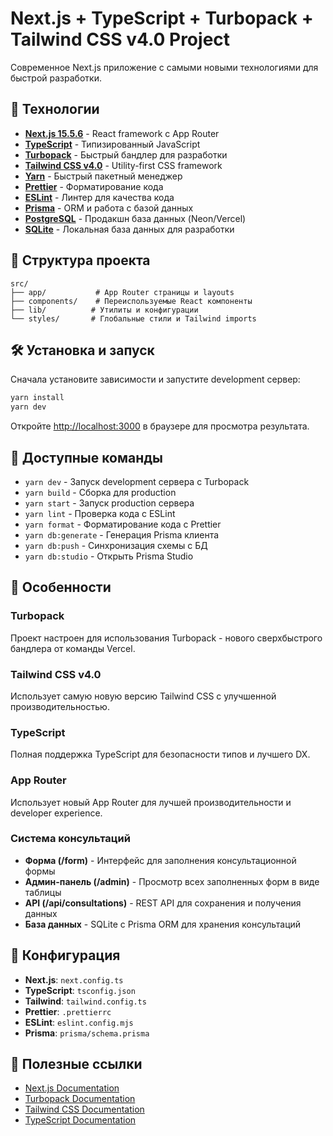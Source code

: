# Next.js + TypeScript + Turbopack + Tailwind CSS v4.0 Project

Современное Next.js приложение с самыми новыми технологиями для быстрой разработки.

## 🚀 Технологии

- **[Next.js 15.5.6](https://nextjs.org/)** - React framework с App Router
- **[TypeScript](https://www.typescriptlang.org/)** - Типизированный JavaScript
- **[Turbopack](https://turbo.build/pack)** - Быстрый бандлер для разработки
- **[Tailwind CSS v4.0](https://tailwindcss.com/)** - Utility-first CSS framework
- **[Yarn](https://yarnpkg.com/)** - Быстрый пакетный менеджер
- **[Prettier](https://prettier.io/)** - Форматирование кода
- **[ESLint](https://eslint.org/)** - Линтер для качества кода
- **[Prisma](https://prisma.io/)** - ORM и работа с базой данных
- **[PostgreSQL](https://postgresql.org/)** - Продакшн база данных (Neon/Vercel)
- **[SQLite](https://sqlite.org/)** - Локальная база данных для разработки

## 📁 Структура проекта

```
src/
├── app/           # App Router страницы и layouts
├── components/    # Переиспользуемые React компоненты
├── lib/          # Утилиты и конфигурации
└── styles/       # Глобальные стили и Tailwind imports
```

## 🛠 Установка и запуск

Сначала установите зависимости и запустите development сервер:

```bash
yarn install
yarn dev
```

Откройте [http://localhost:3000](http://localhost:3000) в браузере для просмотра результата.

## 📝 Доступные команды

- `yarn dev` - Запуск development сервера с Turbopack
- `yarn build` - Сборка для production
- `yarn start` - Запуск production сервера
- `yarn lint` - Проверка кода с ESLint
- `yarn format` - Форматирование кода с Prettier
- `yarn db:generate` - Генерация Prisma клиента
- `yarn db:push` - Синхронизация схемы с БД
- `yarn db:studio` - Открыть Prisma Studio

## 🎨 Особенности

### Turbopack

Проект настроен для использования Turbopack - нового сверхбыстрого бандлера от команды Vercel.

### Tailwind CSS v4.0

Использует самую новую версию Tailwind CSS с улучшенной производительностью.

### TypeScript

Полная поддержка TypeScript для безопасности типов и лучшего DX.

### App Router

Использует новый App Router для лучшей производительности и developer experience.

### Система консультаций

- **Форма (/form)** - Интерфейс для заполнения консультационной формы
- **Админ-панель (/admin)** - Просмотр всех заполненных форм в виде таблицы
- **API (/api/consultations)** - REST API для сохранения и получения данных
- **База данных** - SQLite с Prisma ORM для хранения консультаций

## 🔧 Конфигурация

- **Next.js**: `next.config.ts`
- **TypeScript**: `tsconfig.json`
- **Tailwind**: `tailwind.config.ts`
- **Prettier**: `.prettierrc`
- **ESLint**: `eslint.config.mjs`
- **Prisma**: `prisma/schema.prisma`

## 📖 Полезные ссылки

- [Next.js Documentation](https://nextjs.org/docs)
- [Turbopack Documentation](https://turbo.build/pack/docs)
- [Tailwind CSS Documentation](https://tailwindcss.com/docs)
- [TypeScript Documentation](https://www.typescriptlang.org/docs)

